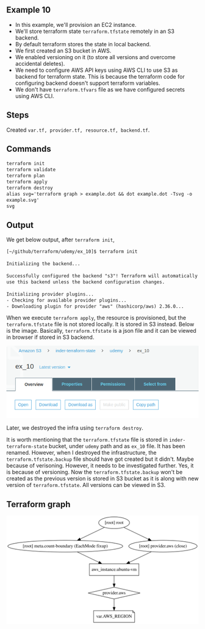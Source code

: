 ## Example 10
* In this example, we'll provision an EC2 instance.
* We'll store terraform state `terraform.tfstate` remotely in an S3 backend.
* By default terraform stores the state in local backend.
* We first created an S3 bucket in AWS.
* We enabled versioning on it (to store all versions and overcome accidental deletes).
* We need to configure AWS API keys using AWS CLI to use S3 as backend for terraform state. This is because the terraform code for configuring backend doesn't support terraform variables.
* We don't have `terraform.tfvars` file as we have configured secrets using AWS CLI.


## Steps
Created `var.tf, provider.tf, resource.tf, backend.tf`.

## Commands
```
terraform init
terraform validate
terraform plan
terraform apply
terraform destroy
alias svg='terraform graph > example.dot && dot example.dot -Tsvg -o example.svg'
svg
```

## Output
We get below output, after `terraform init`,

```
[~/github/terraform/udemy/ex_10]$ terraform init

Initializing the backend...

Successfully configured the backend "s3"! Terraform will automatically
use this backend unless the backend configuration changes.

Initializing provider plugins...
- Checking for available provider plugins...
- Downloading plugin for provider "aws" (hashicorp/aws) 2.36.0...
```

When we execute `terraform apply`, the resource is provisioned, but the `terraform.tfstate` file is not stored locally. It is stored in S3 instead. Below is the image. Basically, `terraform.tfstate` is a json file and it can be viewed in browser if stored in S3 backend.

![](./s3.png)

Later, we destroyed the infra using `terraform destroy`.

It is worth mentioning that the `terraform.tfstate` file is stored in `inder-terraform-state` bucket, under `udemy` path and as `ex_10` file. It has been renamed. However, when I destroyed the infrastructure, the `terraform.tfstate.backup` file should have got created but it didn't. Maybe because of verisoning. However, it needs to be investigated further. Yes, it is because of versioning. Now the `terraform.tfstate.backup` won't be created as the previous version is stored in S3 bucket as it is along with new version of `terraform.tfstate`. All versions can be viewed in S3.

## Terraform graph

![](./example.svg)
